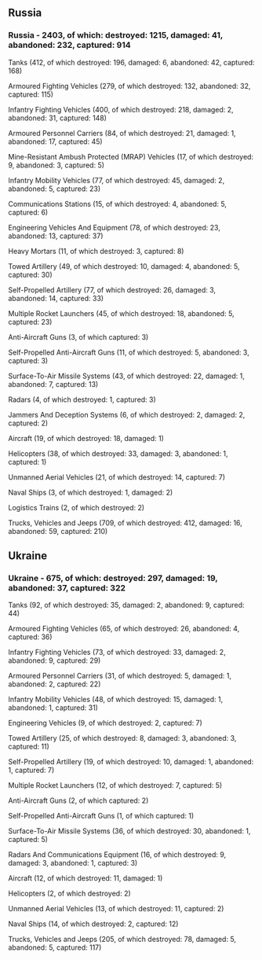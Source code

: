 
 
 ## Russia
 
 ### Russia - 2403, of which: destroyed: 1215, damaged: 41, abandoned: 232, captured: 914

 

 

 Tanks (412, of which destroyed: 196, damaged: 6, abandoned: 42, captured: 168)

 Armoured Fighting Vehicles (279, of which destroyed: 132, abandoned: 32, captured: 115)

 Infantry Fighting Vehicles (400, of which destroyed: 218, damaged: 2, abandoned: 31, captured: 148)

 Armoured Personnel Carriers (84, of which destroyed: 21, damaged: 1, abandoned: 17, captured: 45)

 Mine-Resistant Ambush Protected (MRAP) Vehicles (17, of which destroyed: 9, abandoned: 3, captured: 5)

 Infantry Mobility Vehicles (77, of which destroyed: 45, damaged: 2, abandoned: 5, captured: 23)

 Communications Stations (15, of which destroyed: 4, abandoned: 5, captured: 6)

 Engineering Vehicles And Equipment (78, of which destroyed: 23, abandoned: 13, captured: 37)

 Heavy Mortars (11, of which destroyed: 3, captured: 8)

 Towed Artillery (49, of which destroyed: 10, damaged: 4, abandoned: 5, captured: 30)

 Self-Propelled Artillery (77, of which destroyed: 26, damaged: 3, abandoned: 14, captured: 33)

 Multiple Rocket Launchers (45, of which destroyed: 18, abandoned: 5, captured: 23)

 Anti-Aircraft Guns (3, of which captured: 3)

 Self-Propelled Anti-Aircraft Guns (11, of which destroyed: 5, abandoned: 3, captured: 3)

 Surface-To-Air Missile Systems (43, of which destroyed: 22, damaged: 1, abandoned: 7, captured: 13)

 Radars (4, of which destroyed: 1, captured: 3)

 Jammers And Deception Systems (6, of which destroyed: 2, damaged: 2, captured: 2)

 Aircraft (19, of which destroyed: 18, damaged: 1)

 Helicopters (38, of which destroyed: 33, damaged: 3, abandoned: 1, captured: 1)

 Unmanned Aerial Vehicles (21, of which destroyed: 14, captured: 7)

 Naval Ships (3, of which destroyed: 1, damaged: 2)

 Logistics Trains (2, of which destroyed: 2)

 Trucks, Vehicles and Jeeps (709, of which destroyed: 412, damaged: 16, abandoned: 59, captured: 210)

 
 
 ## Ukraine
 
 ### Ukraine - 675, of which: destroyed: 297, damaged: 19, abandoned: 37, captured: 322

 

 

 Tanks (92, of which destroyed: 35, damaged: 2, abandoned: 9, captured: 44)

 Armoured Fighting Vehicles (65, of which destroyed: 26, abandoned: 4, captured: 36)

 Infantry Fighting Vehicles (73, of which destroyed: 33, damaged: 2, abandoned: 9, captured: 29)

 Armoured Personnel Carriers (31, of which destroyed: 5, damaged: 1, abandoned: 2, captured: 22)

 Infantry Mobility Vehicles (48, of which destroyed: 15, damaged: 1, abandoned: 1, captured: 31)

 Engineering Vehicles (9, of which destroyed: 2, captured: 7)

 Towed Artillery (25, of which destroyed: 8, damaged: 3, abandoned: 3, captured: 11)

 Self-Propelled Artillery (19, of which destroyed: 10, damaged: 1, abandoned: 1, captured: 7)

 Multiple Rocket Launchers (12, of which destroyed: 7, captured: 5)

 Anti-Aircraft Guns (2, of which captured: 2)

 Self-Propelled Anti-Aircraft Guns (1, of which captured: 1)

 Surface-To-Air Missile Systems (36, of which destroyed: 30, abandoned: 1, captured: 5)

 

 

 Radars And Communications Equipment (16, of which destroyed: 9, damaged: 3, abandoned: 1, captured: 3)

 Aircraft (12, of which destroyed: 11, damaged: 1)

 Helicopters (2, of which destroyed: 2)

 Unmanned Aerial Vehicles (13, of which destroyed: 11, captured: 2)

 Naval Ships (14, of which destroyed: 2, captured: 12)

 Trucks, Vehicles and Jeeps (205, of which destroyed: 78, damaged: 5, abandoned: 5, captured: 117)

